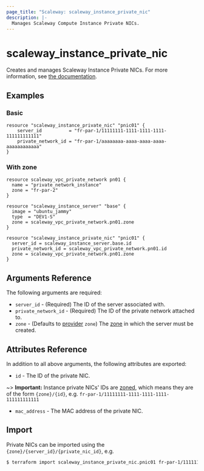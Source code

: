 ```yaml
---
page_title: "Scaleway: scaleway_instance_private_nic"
description: |-
  Manages Scaleway Compute Instance Private NICs.
---
```


# scaleway_instance_private_nic

Creates and manages Scaleway Instance Private NICs. For more information, see
[the documentation](https://developers.scaleway.com/en/products/instance/api/#private-nics-a42eea).

## Examples

### Basic

```hcl
resource "scaleway_instance_private_nic" "pnic01" {
    server_id          = "fr-par-1/11111111-1111-1111-1111-111111111111"
    private_network_id = "fr-par-1/aaaaaaaa-aaaa-aaaa-aaaa-aaaaaaaaaaaa"
}
```

### With zone

```hcl
resource scaleway_vpc_private_network pn01 {
  name = "private_network_instance"
  zone = "fr-par-2"
}

resource "scaleway_instance_server" "base" {
  image = "ubuntu_jammy"
  type  = "DEV1-S"
  zone = scaleway_vpc_private_network.pn01.zone
}

resource "scaleway_instance_private_nic" "pnic01" {
  server_id = scaleway_instance_server.base.id
  private_network_id = scaleway_vpc_private_network.pn01.id
  zone = scaleway_vpc_private_network.pn01.zone
}
```

## Arguments Reference

The following arguments are required:

- `server_id` - (Required) The ID of the server associated with.
- `private_network_id` - (Required) The ID of the private network attached to.
- `zone` - (Defaults to [provider](../index.md#arguments-reference) `zone`) The [zone](../guides/regions_and_zones.md#zones) in which the server must be created.

## Attributes Reference

In addition to all above arguments, the following attributes are exported:

- `id` - The ID of the private NIC.

~> **Important:** Instance private NICs' IDs are [zoned](../guides/regions_and_zones.md#resource-ids), which means they are of the form `{zone}/{id}`, e.g. `fr-par-1/11111111-1111-1111-1111-111111111111`

- `mac_address` - The MAC address of the private NIC.

## Import

Private NICs can be imported using the `{zone}/{server_id}/{private_nic_id}`, e.g.

```bash
$ terraform import scaleway_instance_private_nic.pnic01 fr-par-1/11111111-1111-1111-1111-111111111111/22222222-2222-2222-2222-222222222222
```
